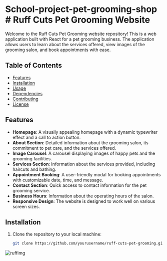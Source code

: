 # School-project-pet-grooming-shop # Ruff Cuts Pet Grooming Website

Welcome to the Ruff Cuts Pet Grooming website repository! This is a web application built with React for a pet grooming business. The application allows users to learn about the services offered, view images of the grooming salon, and book appointments with ease.

## Table of Contents
- [Features](#features)
- [Installation](#installation)
- [Usage](#usage)
- [Dependencies](#dependencies)
- [Contributing](#contributing)
- [License](#license)

## Features

- **Homepage**: A visually appealing homepage with a dynamic typewriter effect and a call to action button.
- **About Section**: Detailed information about the grooming salon, its commitment to pet care, and the services offered.
- **Image Carousel**: A carousel displaying images of happy pets and the grooming facilities.
- **Services Section**: Information about the services provided, including haircuts and bathing.
- **Appointment Booking**: A user-friendly modal for booking appointments with customizable date, time, and message.
- **Contact Section**: Quick access to contact information for the pet grooming service.
- **Business Hours**: Information about the operating hours of the salon.
- **Responsive Design**: The website is designed to work well on various screen sizes.

## Installation

1. Clone the repository to your local machine:

   ```bash
   git clone https://github.com/yourusername/ruff-cuts-pet-grooming.git
![ruffimg](https://github.com/ReggieLacrete/School-project-pet-grooming-shop/assets/133793148/b9fef5fb-68c1-40d6-84c2-f995591d93ec)
